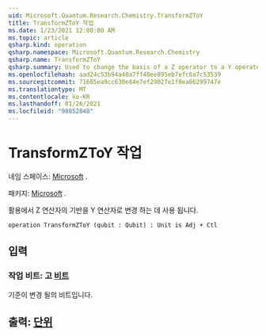 ```yaml
---
uid: Microsoft.Quantum.Research.Chemistry.TransformZToY
title: TransformZToY 작업
ms.date: 1/23/2021 12:00:00 AM
ms.topic: article
qsharp.kind: operation
qsharp.namespace: Microsoft.Quantum.Research.Chemistry
qsharp.name: TransformZToY
qsharp.summary: Used to change the basis of a Z operator to a Y operator by conjugation.
ms.openlocfilehash: aad24c53b94a40a7ff40ee895eb7efc6a7c53539
ms.sourcegitcommit: 71605ea9cc630e84e7ef29027e1f0ea06299747e
ms.translationtype: MT
ms.contentlocale: ko-KR
ms.lasthandoff: 01/26/2021
ms.locfileid: "98852848"
---
```

# <a name="transformztoy-operation"></a>TransformZToY 작업

네임 스페이스: [Microsoft](xref:Microsoft.Quantum.Research.Chemistry) .

패키지: [Microsoft](https://nuget.org/packages/Microsoft.Quantum.Research.Chemistry) .


활용에서 Z 연산자의 기반을 Y 연산자로 변경 하는 데 사용 됩니다.

```qsharp
operation TransformZToY (qubit : Qubit) : Unit is Adj + Ctl
```


## <a name="input"></a>입력

### <a name="qubit--qubit"></a>작업 비트: 고 [비트](xref:microsoft.quantum.lang-ref.qubit)

기준이 변경 될의 비트입니다.



## <a name="output--unit"></a>출력: [단위](xref:microsoft.quantum.lang-ref.unit)

